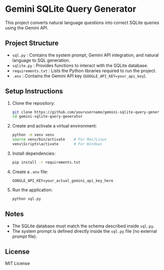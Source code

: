 # Gemini SQLite Query Generator

This project converts natural language questions into correct SQLite queries using the Gemini API.

## Project Structure
- `sql.py` : Contains the system prompt, Gemini API integration, and natural language to SQL generation.
- `sqlite.py` : Provides functions to interact with the SQLite database.
- `requirements.txt` : Lists the Python libraries required to run the project.
- `.env` : Contains the Gemini API key (`GOOGLE_API_KEY=your_api_key`).

## Setup Instructions

1. Clone the repository:
    ```bash
    git clone https://github.com/yourusername/gemini-sqlite-query-generator.git
    cd gemini-sqlite-query-generator
    ```

2. Create and activate a virtual environment:
    ```bash
    python -m venv venv
    source venv/bin/activate    # For Mac/Linux
    venv\Scripts\activate       # For Windows
    ```

3. Install dependencies:
    ```bash
    pip install -r requirements.txt
    ```

4. Create a `.env` file:
    ```
    GOOGLE_API_KEY=your_actual_gemini_api_key_here
    ```

5. Run the application:
    ```bash
    python sql.py
    ```

## Notes
- The SQLite database must match the schema described inside `sql.py`.
- The system prompt is defined directly inside the `sql.py` file (no external prompt file).

## License
MIT License
